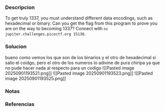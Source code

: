 ### Descripcion 
To get truly 1337, you must understand different data encodings, such as hexadecimal or binary. Can you get the flag from this program to prove you are on the way to becoming 1337? Connect with `nc jupiter.challenges.picoctf.org 15130`.

### Solucion
bueno como vemos los que son de los binarios y el otro de hexadecimal si salio el coidgo, pero el otro de los numeros lo adivine de pura chiripa ya que no pude hacer nada al respecto para un codigo
![[Pasted image 20250901193521.png]]
![[Pasted image 20250901193523.png]]
![[Pasted image 20250901193525.png]]

### Notas
### Referencias